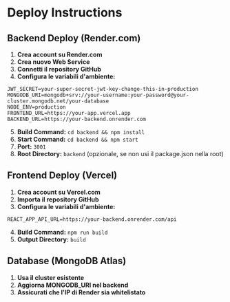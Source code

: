 # Deploy Instructions

## Backend Deploy (Render.com)

1. **Crea account su Render.com**
2. **Crea nuovo Web Service**
3. **Connetti il repository GitHub**
4. **Configura le variabili d'ambiente:**

```
JWT_SECRET=your-super-secret-jwt-key-change-this-in-production
MONGODB_URI=mongodb+srv://your-username:your-password@your-cluster.mongodb.net/your-database
NODE_ENV=production
FRONTEND_URL=https://your-app.vercel.app
BACKEND_URL=https://your-backend.onrender.com
```

5. **Build Command:** `cd backend && npm install`
6. **Start Command:** `cd backend && npm start`
7. **Port:** `3001`
8. **Root Directory:** `backend` (opzionale, se non usi il package.json nella root)

## Frontend Deploy (Vercel)

1. **Crea account su Vercel.com**
2. **Importa il repository GitHub**
3. **Configura le variabili d'ambiente:**

```
REACT_APP_API_URL=https://your-backend.onrender.com/api
```

4. **Build Command:** `npm run build`
5. **Output Directory:** `build`

## Database (MongoDB Atlas)

1. **Usa il cluster esistente**
2. **Aggiorna MONGODB_URI nel backend**
3. **Assicurati che l'IP di Render sia whitelistato**
